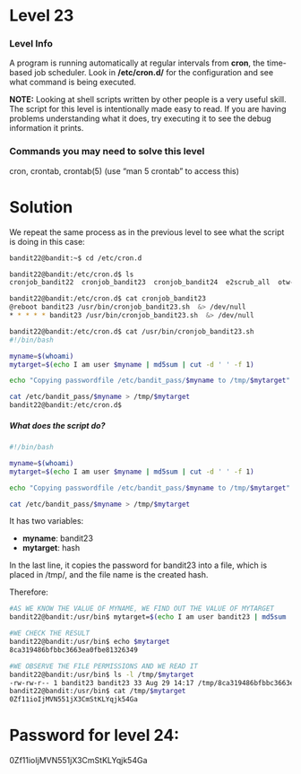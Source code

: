 # Level 23

### Level Info

A program is running automatically at regular intervals from **cron**, the time-based job scheduler. Look in **/etc/cron.d/** for the configuration and see what command is being executed.

**NOTE:** Looking at shell scripts written by other people is a very useful skill. The script for this level is intentionally made easy to read. If you are having problems understanding what it does, try executing it to see the debug information it prints.

### Commands you may need to solve this level

cron, crontab, crontab(5) (use “man 5 crontab” to access this)

# Solution

We repeat the same process as in the previous level to see what the script is doing in this case:

```sh
bandit22@bandit:~$ cd /etc/cron.d

bandit22@bandit:/etc/cron.d$ ls
cronjob_bandit22  cronjob_bandit23  cronjob_bandit24  e2scrub_all  otw-tmp-dir  sysstat

bandit22@bandit:/etc/cron.d$ cat cronjob_bandit23
@reboot bandit23 /usr/bin/cronjob_bandit23.sh  &> /dev/null
* * * * * bandit23 /usr/bin/cronjob_bandit23.sh  &> /dev/null

bandit22@bandit:/etc/cron.d$ cat /usr/bin/cronjob_bandit23.sh
#!/bin/bash

myname=$(whoami)
mytarget=$(echo I am user $myname | md5sum | cut -d ' ' -f 1)

echo "Copying passwordfile /etc/bandit_pass/$myname to /tmp/$mytarget"

cat /etc/bandit_pass/$myname > /tmp/$mytarget
bandit22@bandit:/etc/cron.d$ 
```
##### What does the script do?

```sh
#!/bin/bash

myname=$(whoami)
mytarget=$(echo I am user $myname | md5sum | cut -d ' ' -f 1)

echo "Copying passwordfile /etc/bandit_pass/$myname to /tmp/$mytarget"

cat /etc/bandit_pass/$myname > /tmp/$mytarget
```
It has two variables:
- **myname**: bandit23
- **mytarget**: hash

In the last line, it copies the password for bandit23 into a file, which is placed in /tmp/, and the file name is the created hash.

Therefore:

```sh
#AS WE KNOW THE VALUE OF MYNAME, WE FIND OUT THE VALUE OF MYTARGET
bandit22@bandit:/usr/bin$ mytarget=$(echo I am user bandit23 | md5sum | cut -d ' ' -f 1)

#WE CHECK THE RESULT
bandit22@bandit:/usr/bin$ echo $mytarget
8ca319486bfbbc3663ea0fbe81326349

#WE OBSERVE THE FILE PERMISSIONS AND WE READ IT
bandit22@bandit:/usr/bin$ ls -l /tmp/$mytarget
-rw-rw-r-- 1 bandit23 bandit23 33 Aug 29 14:17 /tmp/8ca319486bfbbc3663ea0fbe81326349
bandit22@bandit:/usr/bin$ cat /tmp/$mytarget
0Zf11ioIjMVN551jX3CmStKLYqjk54Ga
```

# Password for level 24:

0Zf11ioIjMVN551jX3CmStKLYqjk54Ga
